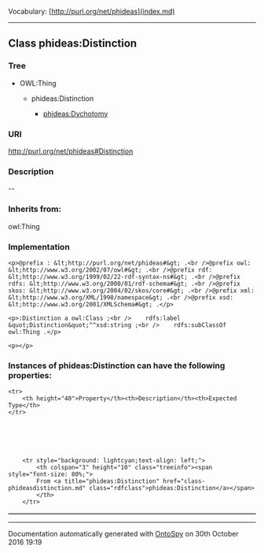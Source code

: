 Vocabulary: [http://purl.org/net/phideas](index.md) 



---	
	




    


## Class phideas:Distinction


### Tree

* OWL:Thing
    * phideas:Distinction


        * [phideas:Dychotomy](class-phideasdychotomy.md) 
        






### URI
http://purl.org/net/phideas#Distinction

### Description
--



### Inherits from:
owl:Thing




### Implementation
```
<p>@prefix : &lt;http://purl.org/net/phideas#&gt; .<br />@prefix owl: &lt;http://www.w3.org/2002/07/owl#&gt; .<br />@prefix rdf: &lt;http://www.w3.org/1999/02/22-rdf-syntax-ns#&gt; .<br />@prefix rdfs: &lt;http://www.w3.org/2000/01/rdf-schema#&gt; .<br />@prefix skos: &lt;http://www.w3.org/2004/02/skos/core#&gt; .<br />@prefix xml: &lt;http://www.w3.org/XML/1998/namespace&gt; .<br />@prefix xsd: &lt;http://www.w3.org/2001/XMLSchema#&gt; .</p>

<p>:Distinction a owl:Class ;<br />    rdfs:label &quot;Distinction&quot;^^xsd:string ;<br />    rdfs:subClassOf owl:Thing .</p>

<p></p>
```




### Instances of phideas:Distinction can have the following properties:

<table border="1" cellspacing="3" cellpadding="5" class="classproperties table-hover ">

    <tr>
        <th height="40">Property</th><th>Description</th><th>Expected Type</th>
    </tr>

          

        
            
        
        <tr style="background: lightcyan;text-align: left;">
            <th colspan="3" height="10" class="treeinfo"><span style="font-size: 80%;">
            From <a title="phideas:Distinction" href="class-phideasdistinction.md" class="rdfclass">phideas:Distinction</a></span>
            </th>
        </tr>       

            

        

    

</table>













---

Documentation automatically generated with [OntoSpy](http://ontospy.readthedocs.org/ "Open") on 30th October 2016 19:19